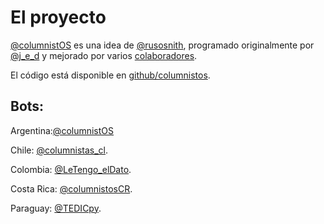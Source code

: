 # El proyecto

[@columnistOS] es una idea de [@rusosnith](https://twitter.com/rusosnith), programado originalmente por [@j_e_d](https://twitter.com/j_e_d) y mejorado por varios [colaboradores].

El código está disponible en [github/columnistos].

## Bots:

Argentina:[@columnistOS]

Chile: [@columnistas_cl](https://twitter.com/columnistas_cl).

Colombia: [@LeTengo_elDato](https://twitter.com/LeTengo_elDato).

Costa Rica: [@columnistosCR](https://twitter.com/columnistoscr).

Paraguay: [@TEDICpy](https://twitter.com/TEDICpy).


[@columnistos]: https://twitter.com/columnistos
[github/columnistos]: https://github.com/columnistos/columnistos
[colaboradores]: https://github.com/columnistos/columnistos/blob/master/COLLABORATORS.md
